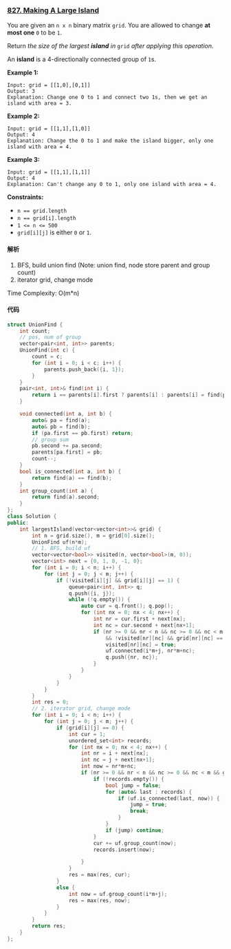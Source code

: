 ### [827. Making A Large Island](https://leetcode.com/problems/making-a-large-island/)

You are given an `n x n` binary matrix `grid`. You are allowed to change **at most one** `0` to be `1`.

Return *the size of the largest **island** in* `grid` *after applying this operation*.

An **island** is a 4-directionally connected group of `1`s.

 

**Example 1:**

```
Input: grid = [[1,0],[0,1]]
Output: 3
Explanation: Change one 0 to 1 and connect two 1s, then we get an island with area = 3.
```

**Example 2:**

```
Input: grid = [[1,1],[1,0]]
Output: 4
Explanation: Change the 0 to 1 and make the island bigger, only one island with area = 4.
```

**Example 3:**

```
Input: grid = [[1,1],[1,1]]
Output: 4
Explanation: Can't change any 0 to 1, only one island with area = 4.
```

 

**Constraints:**

- `n == grid.length`
- `n == grid[i].length`
- `1 <= n <= 500`
- `grid[i][j]` is either `0` or `1`.

#### 解析

1. BFS, build union find (Note: union find, node store parent and group count)
2. iterator grid, change mode

Time Complexity: O(m*n)

#### 代码

```c++
struct UnionFind {
    int count;
    // pos, num of group
    vector<pair<int, int>> parents;
    UnionFind(int c) {
        count = c;
        for (int i = 0; i < c; i++) {
            parents.push_back({i, 1});
        }
    }
    pair<int, int>& find(int i) {
        return i == parents[i].first ? parents[i] : parents[i] = find(parents[i].first);
    }

    void connected(int a, int b) {
        auto& pa = find(a);
        auto& pb = find(b);
        if (pa.first == pb.first) return;
        // group sum
        pb.second += pa.second;
        parents[pa.first] = pb;
        count--;
    }
    bool is_connected(int a, int b) {
        return find(a) == find(b);
    }
    int group_count(int a) {
        return find(a).second;
    }
};
class Solution {
public:
    int largestIsland(vector<vector<int>>& grid) {
        int n = grid.size(), m = grid[0].size();
        UnionFind uf(n*m);
        // 1. BFS, build uf
        vector<vector<bool>> visited(n, vector<bool>(m, 0));
        vector<int> next = {0, 1, 0, -1, 0};
        for (int i = 0; i < n; i++) {
            for (int j = 0; j < m; j++) {
                if (!visited[i][j] && grid[i][j] == 1) {
                    queue<pair<int, int>> q;
                    q.push({i, j});
                    while (!q.empty()) {
                        auto cur = q.front(); q.pop();
                        for (int nx = 0; nx < 4; nx++) {
                            int nr = cur.first + next[nx];
                            int nc = cur.second + next[nx+1];
                            if (nr >= 0 && nr < n && nc >= 0 && nc < m 
                                && !visited[nr][nc] && grid[nr][nc] == 1) {
                                visited[nr][nc] = true;
                                uf.connected(i*m+j, nr*m+nc);
                                q.push({nr, nc});
                            }
                        }
                    }
                }
            }
        }
        int res = 0;
        // 2. iterator grid, change mode
        for (int i = 0; i < n; i++) {
            for (int j = 0; j < m; j++) {
                if (grid[i][j] == 0) {
                    int cur = 1;
                    unordered_set<int> records;
                    for (int nx = 0; nx < 4; nx++) {
                        int nr = i + next[nx];
                        int nc = j + next[nx+1];
                        int now = nr*m+nc;
                        if (nr >= 0 && nr < n && nc >= 0 && nc < m && grid[nr][nc] == 1) {
                            if (!records.empty()) {
                                bool jump = false;
                                for (auto& last : records) {
                                    if (uf.is_connected(last, now)) {
                                        jump = true;
                                        break;
                                    }
                                }
                                if (jump) continue;
                            }
                            cur += uf.group_count(now);
                            records.insert(now);

                        }
                    }
                    res = max(res, cur);
                }
                else {
                    int now = uf.group_count(i*m+j);
                    res = max(res, now);
                }
            }
        }
        return res;
    }
};
```
